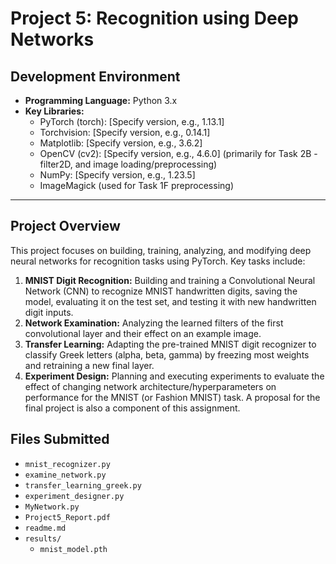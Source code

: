 # Project 5: Recognition using Deep Networks


## Development Environment
- **Programming Language:** Python 3.x
- **Key Libraries:**
    - PyTorch (torch): [Specify version, e.g., 1.13.1]
    - Torchvision: [Specify version, e.g., 0.14.1]
    - Matplotlib: [Specify version, e.g., 3.6.2]
    - OpenCV (cv2): [Specify version, e.g., 4.6.0] (primarily for Task 2B - filter2D, and image loading/preprocessing)
    - NumPy: [Specify version, e.g., 1.23.5]
    - ImageMagick (used for Task 1F preprocessing)

---

## Project Overview
This project focuses on building, training, analyzing, and modifying deep neural networks for recognition tasks using PyTorch. Key tasks include:
1.  **MNIST Digit Recognition:** Building and training a Convolutional Neural Network (CNN) to recognize MNIST handwritten digits, saving the model, evaluating it on the test set, and testing it with new handwritten digit inputs.
2.  **Network Examination:** Analyzing the learned filters of the first convolutional layer and their effect on an example image.
3.  **Transfer Learning:** Adapting the pre-trained MNIST digit recognizer to classify Greek letters (alpha, beta, gamma) by freezing most weights and retraining a new final layer.
4.  **Experiment Design:** Planning and executing experiments to evaluate the effect of changing network architecture/hyperparameters on performance for the MNIST (or Fashion MNIST) task.
A proposal for the final project is also a component of this assignment.

## Files Submitted
- `mnist_recognizer.py` 
- `examine_network.py` 
- `transfer_learning_greek.py`
- `experiment_designer.py` 
- `MyNetwork.py` 
- `Project5_Report.pdf`
- `readme.md`
- `results/` 
  - `mnist_model.pth` 



